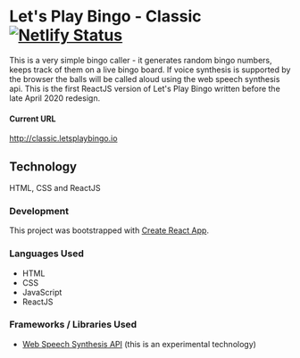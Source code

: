 # Let's Play Bingo - Classic [![Netlify Status](https://api.netlify.com/api/v1/badges/c5306ef6-ffe8-445d-b74c-64a897abff28/deploy-status)](https://app.netlify.com/sites/lpbclassic/deploys)

This is a very simple bingo caller - it generates random bingo numbers, keeps track of them on a live bingo board.
If voice synthesis is supported by the browser the balls will be called aloud using the web speech synthesis api.
This is the first ReactJS version of Let's Play Bingo written before the late April 2020 redesign.

#### Current URL

http://classic.letsplaybingo.io

## Technology

HTML, CSS and ReactJS

### Development

This project was bootstrapped with [Create React App](https://github.com/facebookincubator/create-react-app).

### Languages Used

-   HTML
-   CSS
-   JavaScript
-   ReactJS

### Frameworks / Libraries Used

-   [Web Speech Synthesis API](https://developers.google.com/web/updates/2014/01/Web-apps-that-talk-Introduction-to-the-Speech-Synthesis-API) (this is an experimental technology)
